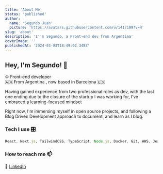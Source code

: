 ```yaml
---
title: 'About Me'
status: 'published'
author:
  name: 'Segundo Juan'
  picture: 'https://avatars.githubusercontent.com/u/1417109?v=4'
slug: 'about'
description: 'I''m Segundo, a Front-end dev from Argentina'
coverImage: ''
publishedAt: '2024-03-03T18:49:02.348Z'
---
```


## Hey, I'm Segundo! 👋

⚙️ Front-end developer \
🇦🇷 From Argentina ️, now based in Barcelona 🇪🇸

Having gained experience from two professional roles as dev, with the last one ending due to the closure of the startup I was working for, I've embraced a learning-focused mindset

Right now, I'm immersing myself in open source projects, and following a Blog Driven Development approach to document, and learn as I blog.

### Tech I use 🎛️

```js
React, Next.js, TailwindCSS, TypeScript, Node.js, Docker, Git, AWS, Jest, Vitest, MongoDB, MySQL, React Native, Figma ...
```

### How to reach me 📫

💼 [LinkedIn](https://www.linkedin.com/in/segundojuan)
